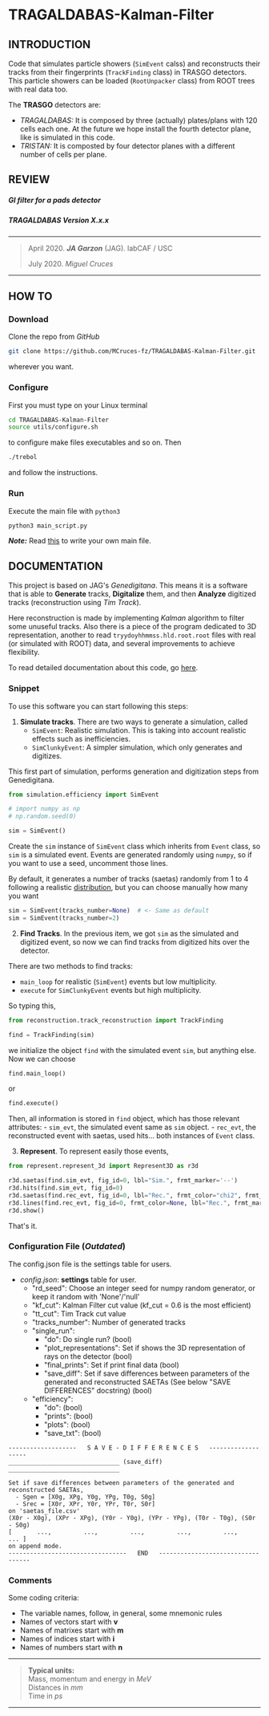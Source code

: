 # TRAGALDABAS-Kalman-Filter

## INTRODUCTION
Code that simulates particle showers (`SimEvent` calss) and reconstructs 
their tracks from their fingerprints (`TrackFinding` class) in TRASGO detectors. 
This particle showers can be loaded (`RootUnpacker` class) from ROOT
trees with real data too.

The **TRASGO** detectors are:
  - *TRAGALDABAS:* It is composed by three (actually) plates/plans with 
    120 cells each one. At the future we hope install the fourth detector
    plane, like is simulated in this code.
  - *TRISTAN:* It is composted by four detector planes with a different number
    of cells per plane.

## REVIEW

##### GI filter for a pads detector
##### TRAGALDABAS Version X.x.x

*****************************
>April 2020. ***JA Garzon*** (JAG). labCAF / USC
>
>July 2020. *Miguel Cruces*
*****************************

## HOW TO
### Download 
Clone the repo from *GitHub* 
```bash
git clone https://github.com/MCruces-fz/TRAGALDABAS-Kalman-Filter.git
```
wherever you want.

### Configure
First you must type on your Linux terminal
```bash
cd TRAGALDABAS-Kalman-Filter
source utils/configure.sh
```
to configure make files executables and so on. Then
```bash
./trebol
```
and follow the instructions.

### Run

Execute the main file with `python3`
```bash
python3 main_script.py
```
***Note:*** Read [this](#snippet) to write your own main file.

## DOCUMENTATION

This project is based on JAG's *Genedigitana*. This means it is a software
that is able to **Generate** tracks, **Digitalize** them, and then **Analyze**
digitized tracks (reconstruction using *Tim Track*).

Here reconstruction is made by implementing *Kalman* algorithm to filter some 
unuseful tracks. Also there is a piece of the program dedicated to 3D 
representation, another to read `tryydoyhhmmss.hld.root.root` files with real 
(or simulated with ROOT) data, and several improvements to achieve flexibility. 

To read detailed documentation about this code, go [here](md/class_doc.md).

### Snippet

To use this software you can start following this steps:

1. **Simulate tracks**. There are two ways to generate a simulation, called
    - `SimEvent`: Realistic simulation. This is taking into account realistic effects such as inefficiencies.
    - `SimClunkyEvent`: A simpler simulation, which only generates and digitizes.

This first part of simulation, performs generation and digitization steps from Genedigitana.
```python
from simulation.efficiency import SimEvent

# import numpy as np
# np.random.seed(0)

sim = SimEvent()
```
Create the `sim` instance of `SimEvent` class which inherits from `Event` class, so `sim` is a
simulated event. Events are generated randomly using `numpy`, so if you want to use a
seed, uncomment those lines.

By default, it generates a number of tracks (saetas) randomly from 1 to 4 following a 
realistic [distribution](md/ntracks_distro.md), but you can choose manually how many you 
want
```python
sim = SimEvent(tracks_number=None)  # <- Same as default
sim = SimEvent(tracks_number=2)
```

2. **Find Tracks**. In the previous item, we got `sim` as the simulated and digitized 
event, so now we can find tracks from digitized hits over the detector.

There are two methods to find tracks:
- `main_loop` for realistic (`SimEvent`) events but low multiplicity.
- `execute` for `SimClunkyEvent` events but high multiplicity.

So typing this, 
```python
from reconstruction.track_reconstruction import TrackFinding

find = TrackFinding(sim)
```
we initialize the object `find` with the simulated event `sim`, but anything else. Now 
we can choose
```python
find.main_loop()
```
or
```python
find.execute()
```

Then, all information is stored in `find` object, which has those relevant attributes:
    - `sim_evt`, the simulated event same as `sim` object.
    - `rec_evt`, the reconstructed event with saetas, used hits...
both instances of `Event` class.


3. **Represent**. To represent easily those events,
```python
from represent.represent_3d import Represent3D as r3d

r3d.saetas(find.sim_evt, fig_id=0, lbl="Sim.", frmt_marker='--')
r3d.hits(find.sim_evt, fig_id=0)
r3d.saetas(find.rec_evt, fig_id=0, lbl="Rec.", frmt_color="chi2", frmt_marker='-')
r3d.lines(find.rec_evt, fig_id=0, frmt_color=None, lbl="Rec.", frmt_marker=':')
r3d.show()
```
That's it.


### Configuration File (*Outdated*)
The config.json file is the settings table for users.
- *config.json*: **settings** table for user.
    + "rd_seed": Choose an integer seed for numpy random generator, or keep 
    it random with 'None'/'null'
    + "kf_cut": Kalman Filter cut value (kf_cut = 0.6 is the most efficient)
    + "tt_cut": Tim Track cut value
    + "tracks_number": Number of generated tracks
    + "single_run":
        * "do": Do single run? (bool)
        * "plot_representations": Set if shows the 3D representation of rays 
        on the detector (bool)
        * "final_prints": Set if print final data (bool)
        * "save_diff": Set if save differences between parameters of the 
        generated and reconstructed SAETAs (See below "SAVE DIFFERENCES" 
        docstring) (bool)
    + "efficiency":
        * "do": (bool)
        * "prints": (bool)
        * "plots": (bool)
        * "save_txt": (bool)


```
-------------------   S A V E - D I F F E R E N C E S   ------------------- 
_______________________________ (save_diff) _______________________________

Set if save differences between parameters of the generated and  
reconstructed SAETAs,  
  - Sgen = [X0g, XPg, Y0g, YPg, T0g, S0g]  
  - Srec = [X0r, XPr, Y0r, YPr, T0r, S0r]
on 'saetas_file.csv'  
(X0r - X0g), (XPr - XPg), (Y0r - Y0g), (YPr - YPg), (T0r - T0g), (S0r - S0g)  
[       ...,         ...,         ...,         ...,         ...,       ... ]  
on append mode.  
---------------------------------   END   ---------------------------------- 
```


### Comments
Some coding criteria:
- The variable names, follow, in general, some mnemonic rules
- Names of vectors start with **v**
- Names of matrixes start with **m**
- Names of indices start with **i**
- Names of numbers start with **n**
********************************************************************
> **Typical units:**  
> Mass, momentum and energy in *MeV*  
> Distances in *mm*  
> Time in *ps*
********************************************************************

